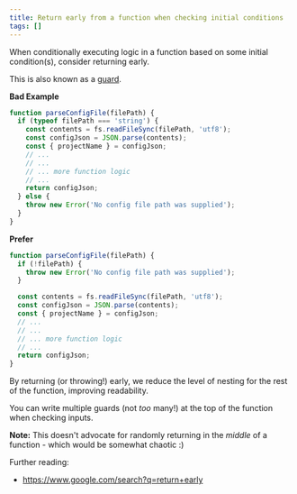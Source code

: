 ```yaml
---
title: Return early from a function when checking initial conditions
tags: []
---
```


When conditionally executing logic in a function based on some initial
condition(s), consider returning early.

This is also known as a [guard][guard].

[guard]: https://en.wikipedia.org/wiki/Guard_(computer_science)

**Bad Example**

```js
function parseConfigFile(filePath) {
  if (typeof filePath === 'string') {
    const contents = fs.readFileSync(filePath, 'utf8');
    const configJson = JSON.parse(contents);
    const { projectName } = configJson;
    // ...
    // ...
    // ... more function logic
    // ...
    return configJson;
  } else {
    throw new Error('No config file path was supplied');
  }
}
```

**Prefer**

```js
function parseConfigFile(filePath) {
  if (!filePath) {
    throw new Error('No config file path was supplied');
  }

  const contents = fs.readFileSync(filePath, 'utf8');
  const configJson = JSON.parse(contents);
  const { projectName } = configJson;
  // ...
  // ...
  // ... more function logic
  // ...
  return configJson;
}
```

By returning (or throwing!) early, we reduce the level of nesting for the rest of
the function, improving readability.

You can write multiple guards (not _too_ many!) at the top of the function when
checking inputs.

**Note:** This doesn't advocate for randomly returning in the _middle_ of a
function - which would be somewhat chaotic :)

Further reading:

- <https://www.google.com/search?q=return+early>
